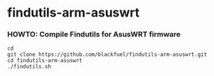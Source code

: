# findutils-arm-asuswrt

### HOWTO: Compile Findutils for AsusWRT firmware
```
cd
git clone https://github.com/blackfuel/findutils-arm-asuswrt.git
cd findutils-arm-asuswrt
./findutils.sh
```
